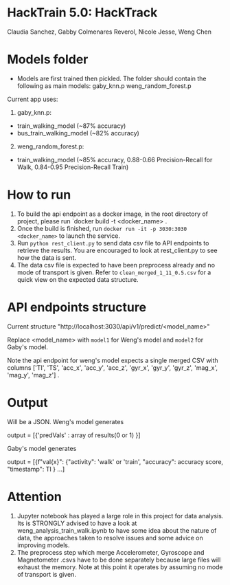 # HackTrain 5.0: HackTrack
Claudia Sanchez, Gabby Colmenares Reverol, Nicole Jesse, Weng Chen

# Models folder
- Models are first trained then pickled. The folder should contain the following as main models:
gaby_knn.p
weng_random_forest.p 

Current app uses: 
1) gaby_knn.p:
- train_walking_model (~87% accuracy)
- bus_train_walking_model (~82% accuracy)

2) weng_random_forest.p:
- train_walking_model (~85% accuracy, 0.88-0.66 Precision-Recall for Walk, 0.84-0.95 Precision-Recall Train)
                  
#  How to run
1) To build the api endpoint as a docker image, in the root directory of project, please run `docker build -t <docker_name> .
2) Once the build is finished, run `docker run -it -p 3030:3030 <docker_name>` to launch the service.
3) Run `python rest_client.py` to send data csv file to API endpoints to retrieve the results. You are encouraged to look at rest_client.py to see how the data is sent.
4) The data csv file is expected to have been preprocess already and no mode of transport is given. Refer to `clean_merged_1_11_0.5.csv` for a quick view on the expected data structure.

# API endpoints structure
Current structure "http://localhost:3030/api/v1/predict/<model_name>"

Replace <model_name> with `model1` for Weng's model and `model2` for Gaby's model.

Note the api endpoint for weng's model expects a single merged CSV with columns ['TI', 'TS', 'acc_x', 'acc_y', 'acc_z', 'gyr_x', 'gyr_y', 'gyr_z', 'mag_x', 'mag_y', 'mag_z'] .

# Output
Will be a JSON.
Weng's model generates 

output = [{'predVals' : array of results(0 or 1) }]

Gaby's model generates

output = [{f"val{x}":
          {"activity": 'walk' or 'train', 
           "accuracy": accuracy score, 
           "timestamp": TI
          } ...]


# Attention
1) Jupyter notebook has played a large role in this project for data analysis. Its is STRONGLY advised to have a look at weng_analysis_train_walk.ipynb to have some idea about the nature of data, the approaches taken to resolve issues and some advice on improving models.
2) The preprocess step which merge Accelerometer, Gyroscope and Magnetometer .csvs have to be done separately because large files will exhaust the memory. Note at this point it operates by assuming no mode of transport is given.


                  

